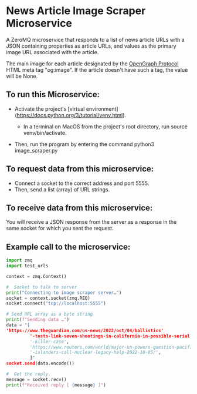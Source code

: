 # News Article Image Scraper Microservice
A ZeroMQ microservice that responds to a list of news article URLs with a JSON
containing properties as article URLs, and values as the primary image URL 
associated with the article. 

The main image for each article designated by the [OpenGraph Protocol](https://ogp.me/) HTML meta 
tag "og:image". If the article doesn't have such a tag, the value will be None.

## To run this Microservice:
* Activate the project's [virtual environment] (https://docs.python.org/3/tutorial/venv.html). 
  * In a terminal on MacOS from the project's root directory, run source venv/bin/activate.

* Then, run the program by entering the command python3 image_scraper.py

## To request data from this microservice: 
* Connect a socket to the correct address and port 5555. 
* Then, send a list (array) of URL strings.

## To receive data from this microservice: 
You will receive a JSON response from
the server as a response in the same socket for which you sent the request.

## Example call to the microservice:
```python
import zmq
import test_urls

context = zmq.Context()

#  Socket to talk to server
print("Connecting to image scraper server…")
socket = context.socket(zmq.REQ)
socket.connect("tcp://localhost:5555")

# Send URL array as a byte string
print(f"Sending data …")
data = "[
'https://www.theguardian.com/us-news/2022/oct/04/ballistics'
         '-tests-link-seven-shootings-in-california-in-possible-serial'
         '-killer-case',
         'https://www.reuters.com/world/major-un-powers-question-pacific'
         '-islanders-call-nuclear-legacy-help-2022-10-05/',
         ]"
socket.send(data.encode())

#  Get the reply.
message = socket.recv()
print(f"Received reply [ {message} ]")
```
